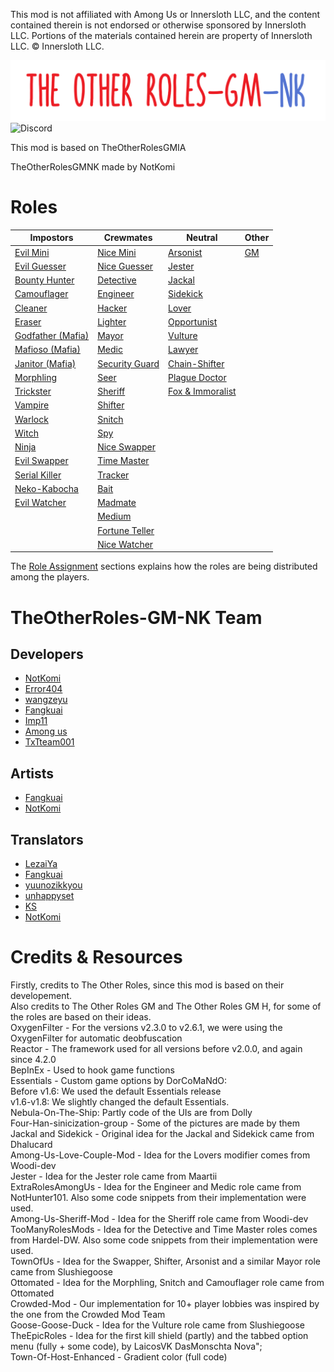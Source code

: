 This mod is not affiliated with Among Us or Innersloth LLC, and the content contained therein is not endorsed or otherwise sponsored by Innersloth LLC. Portions of the materials contained herein are property of Innersloth LLC. © Innersloth LLC.  

![LOGO](https://github.com/endrmen9487/TheOtherRolesGMNK/blob/main/Banner.png)  
![Discord](./Images/TOR_server.png)

This mod is based on TheOtherRolesGMIA

TheOtherRolesGMNK made by NotKomi

# Roles
| Impostors                       | Crewmates                         | Neutral                         | Other     |
| ------------------------------- | --------------------------------- | ------------------------------- | --------- |
| [Evil Mini](#mini)              | [Nice Mini](#mini)                | [Arsonist](#arsonist)           | [GM](#gm) |
| [Evil Guesser](#guesser)        | [Nice Guesser](#guesser)          | [Jester](#jester)               |           |
| [Bounty Hunter](#bounty-hunter) | [Detective](#detective)           | [Jackal](#jackal)               |           |
| [Camouflager](#camouflager)     | [Engineer](#engineer)             | [Sidekick](#sidekick)           |           |
| [Cleaner](#cleaner)             | [Hacker](#hacker)                 | [Lover](#lovers)                |           |
| [Eraser](#eraser)               | [Lighter](#lighter)               | [Opportunist](#opportunist)     |           |
| [Godfather (Mafia)](#mafia)     | [Mayor](#mayor)                   | [Vulture](#vulture)             |           |
| [Mafioso (Mafia)](#mafia)       | [Medic](#medic)                   | [Lawyer](#lawyer)               |           |
| [Janitor (Mafia)](#mafia)       | [Security Guard](#security-guard) | [Chain-Shifter](#shifter)       |           |
| [Morphling](#morphling)         | [Seer](#seer)                     | [Plague Doctor](#plague-doctor) |           |
| [Trickster](#trickster)         | [Sheriff](#sheriff)               | [Fox & Immoralist](#fox)        |           |
| [Vampire](#vampire)             | [Shifter](#shifter)               |                                 |           |
| [Warlock](#warlock)             | [Snitch](#snitch)                 |                                 |           |
| [Witch](#witch)                 | [Spy](#spy)                       |                                 |           |
| [Ninja](#ninja)                 | [Nice Swapper](#swapper)          |                                 |           |
| [Evil Swapper](#swapper)        | [Time Master](#time-master)       |                                 |           |
| [Serial Killer](#serial-killer) | [Tracker](#tracker)               |                                 |           |
| [Neko-Kabocha](#neko-kabocha)   | [Bait](#bait)                     |                                 |           |
| [Evil Watcher](#Watcher)        | [Madmate](#madmate)               |                                 |           |
|                                 | [Medium](#medium)                 |                                 |           |
|                                 | [Fortune Teller](#fortune-teller) |                                 |           |
|                                 | [Nice Watcher](#Watcher)          |                                 |           |

The [Role Assignment](#role-assignment) sections explains how the roles are being distributed among the players.

# TheOtherRoles-GM-NK Team

## Developers
- [NotKomi](https://github.con/endrmen9487)
- [Error404](https://github.com/lnll2021)
- [wangzeyu](https://github.com/TAIKgroup)
- [Fangkuai](https://github.com/FangkuaiYa)
- [Imp11](https://github.com/dabao40)  
- [Among us](https://github.com/XiezibanWrite)
- [TxTteam001](https://github.com/TxTteam001)

## Artists
- [Fangkuai](https://github.com/FangkuaiYa)
- [NotKomi](https://github.com/endrmen9487)

## Translators
- [LezaiYa](https://github.com/LezaiYa)  
- [Fangkuai](https://github.com/FangkuaiYa)
- [yuunozikkyou](https://github.com/yuunozikkyou)
- [unhappyset](https://github.com/unhappyset)
- [KS](https://github.com/Ks-777)
- [NotKomi](https://github.com/endrmen9488)

# Credits & Resources

Firstly, credits to The Other Roles, since this mod is based on their developement.  
Also credits to The Other Roles GM and The Other Roles GM H, for some of the roles are based on their ideas.  
OxygenFilter - For the versions v2.3.0 to v2.6.1, we were using the OxygenFilter for automatic deobfuscation  
Reactor - The framework used for all versions before v2.0.0, and again since 4.2.0  
BepInEx - Used to hook game functions  
Essentials - Custom game options by DorCoMaNdO:  
Before v1.6: We used the default Essentials release  
v1.6-v1.8: We slightly changed the default Essentials.  
Nebula-On-The-Ship: Partly code of the UIs are from Dolly  
Four-Han-sinicization-group - Some of the pictures are made by them  
Jackal and Sidekick - Original idea for the Jackal and Sidekick came from Dhalucard  
Among-Us-Love-Couple-Mod - Idea for the Lovers modifier comes from Woodi-dev  
Jester - Idea for the Jester role came from Maartii  
ExtraRolesAmongUs - Idea for the Engineer and Medic role came from NotHunter101. Also some code snippets from their implementation were used.  
Among-Us-Sheriff-Mod - Idea for the Sheriff role came from Woodi-dev  
TooManyRolesMods - Idea for the Detective and Time Master roles comes from Hardel-DW. Also some code snippets from their implementation were used.  
TownOfUs - Idea for the Swapper, Shifter, Arsonist and a similar Mayor role came from Slushiegoose  
Ottomated - Idea for the Morphling, Snitch and Camouflager role came from Ottomated  
Crowded-Mod - Our implementation for 10+ player lobbies was inspired by the one from the Crowded Mod Team  
Goose-Goose-Duck - Idea for the Vulture role came from Slushiegoose  
TheEpicRoles - Idea for the first kill shield (partly) and the tabbed option menu (fully + some code), by LaicosVK DasMonschta Nova</size>";  
Town-Of-Host-Enhanced - Gradient color (full code)
